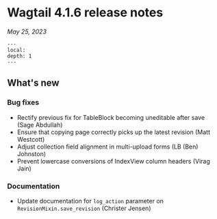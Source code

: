 # Wagtail 4.1.6 release notes

_May 25, 2023_

```{contents}
---
local:
depth: 1
---
```

## What's new

### Bug fixes

 * Rectify previous fix for TableBlock becoming uneditable after save (Sage Abdullah)
 * Ensure that copying page correctly picks up the latest revision (Matt Westcott)
 * Adjust collection field alignment in multi-upload forms (LB (Ben) Johnston)
 * Prevent lowercase conversions of IndexView column headers (Virag Jain)

### Documentation

 * Update documentation for `log_action` parameter on `RevisionMixin.save_revision` (Christer Jensen)
